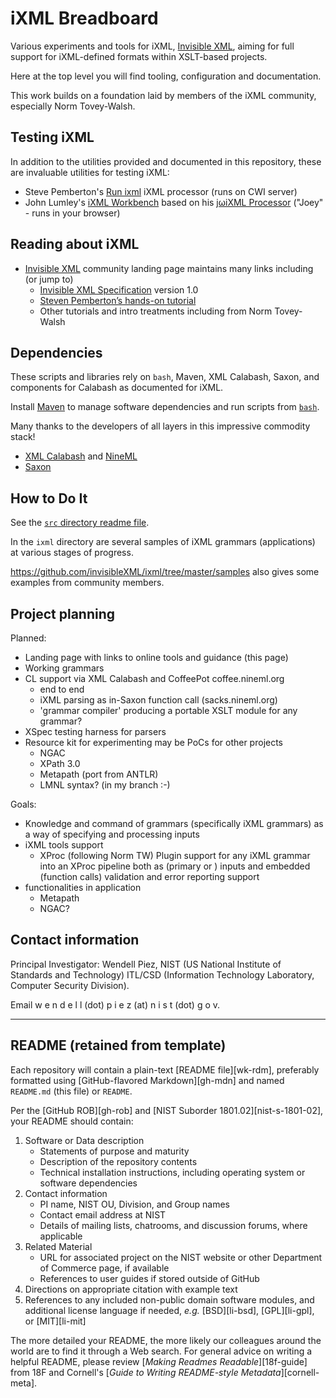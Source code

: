 
# iXML Breadboard

Various experiments and tools for iXML, [Invisible XML](https://invisiblexml.org), aiming for full support for iXML-defined formats within XSLT-based projects.

Here at the top level you will find tooling, configuration and documentation.

This work builds on a foundation laid by members of the iXML community, especially Norm Tovey-Walsh.

## Testing iXML

In addition to the utilities provided and documented in this repository, these are invaluable utilities for testing iXML:

- Steve Pemberton's [Run ixml](https://homepages.cwi.nl/~steven/ixml/tutorial/run.html) iXML processor (runs on CWI server)
- John Lumley's [iXML Workbench](https://johnlumley.github.io/jwiXML.xhtml) based on his [jωiXML Processor](https://github.com/johnlumley/jwiXML) ("Joey" - runs in your browser)

## Reading about iXML

- [Invisible XML](https://invisiblexml.org/) community landing page maintains many links including (or jump to)
  - [Invisible XML Specification](https://invisiblexml.org/1.0/) version 1.0
  - [Steven Pemberton’s hands-on tutorial](http://www.cwi.nl/~steven/ixml/tutorial/)
  - Other tutorials and intro treatments including from Norm Tovey-Walsh

## Dependencies

These scripts and libraries rely on `bash`, Maven, XML Calabash, Saxon, and components for Calabash as documented for iXML.

Install [Maven](https://maven.apache.org) to manage software dependencies and run scripts from [`bash`](https://www.gnu.org/software/bash/).

Many thanks to the developers of all layers in this impressive commodity stack!

- [XML Calabash](https://xmlcalabash.com/) and [NineML]()
- [Saxon](https://saxonica.com/welcome/welcome.xml)

## How to Do It

See the [`src` directory readme file](src/readme.md).

In the `ixml` directory are several samples of iXML grammars (applications) at various stages of progress.

https://github.com/invisibleXML/ixml/tree/master/samples also gives some examples from community members.

## Project planning

Planned:

- Landing page with links to online tools and guidance (this page)
- Working grammars
- CL support via XML Calabash and CoffeePot coffee.nineml.org
  - end to end
  - iXML parsing as in-Saxon function call (sacks.nineml.org)
  - 'grammar compiler' producing a portable XSLT module for any grammar?
- XSpec testing harness for parsers
- Resource kit for experimenting
  may be PoCs for other projects
  - NGAC
  - XPath 3.0
  - Metapath (port from ANTLR)
  - LMNL syntax? (in my branch :-)

Goals:

- Knowledge and command of grammars (specifically iXML grammars) as a way of specifying and processing inputs
- iXML tools support
  - XProc (following Norm TW)
  Plugin support for any iXML grammar into an XProc pipeline
  both as (primary or ) inputs
  and embedded (function calls)
  validation and error reporting support
- functionalities in application
  - Metapath
  - NGAC?


## Contact information

Principal Investigator: Wendell Piez, NIST (US National Institute of Standards and Technology) ITL/CSD (Information Technology Laboratory, Computer Security Division).

Email w e n d e l l (dot) p i e z (at) n i s t (dot) g o v.


---

## README (retained from template)

Each repository will contain a plain-text [README file][wk-rdm],
preferably formatted using [GitHub-flavored Markdown][gh-mdn] and
named `README.md` (this file) or `README`.

Per the [GitHub ROB][gh-rob] and [NIST Suborder 1801.02][nist-s-1801-02],
your README should contain:

1. Software or Data description
   - Statements of purpose and maturity
   - Description of the repository contents
   - Technical installation instructions, including operating
     system or software dependencies
1. Contact information
   - PI name, NIST OU, Division, and Group names
   - Contact email address at NIST
   - Details of mailing lists, chatrooms, and discussion forums,
     where applicable
1. Related Material
   - URL for associated project on the NIST website or other Department
     of Commerce page, if available
   - References to user guides if stored outside of GitHub
1. Directions on appropriate citation with example text
1. References to any included non-public domain software modules,
   and additional license language if needed, *e.g.* [BSD][li-bsd],
   [GPL][li-gpl], or [MIT][li-mit]

The more detailed your README, the more likely our colleagues
around the world are to find it through a Web search. For general
advice on writing a helpful README, please review
[*Making Readmes Readable*][18f-guide] from 18F and Cornell's
[*Guide to Writing README-style Metadata*][cornell-meta].
